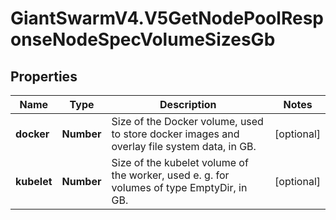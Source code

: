 # GiantSwarmV4.V5GetNodePoolResponseNodeSpecVolumeSizesGb

## Properties
Name | Type | Description | Notes
------------ | ------------- | ------------- | -------------
**docker** | **Number** | Size of the Docker volume, used to store docker images and overlay file system data, in GB.  | [optional] 
**kubelet** | **Number** | Size of the kubelet volume of the worker, used e. g. for volumes of type EmptyDir, in GB.  | [optional] 


